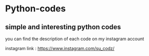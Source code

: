 # Python-codes
## simple and interesting python codes

you can find the description of each code on my instagram account

instagram link : https://www.instagram.com/su_codz/
